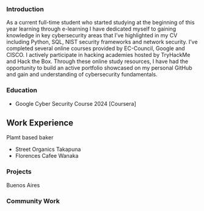 ### Introduction
 As a current full-time student who started studying at the beginning of this year
 learning through e-learning I have dedicated myself to gaining knowledge in key
 cybersecurity areas that I’ve highlighted in my CV including Python, SQL, NIST security
 frameworks and network security. I’ve completed several online courses provided by
 EC-Council, Google and CISCO. I actively participate in hacking academies hosted by
 TryHackMe and Hack the Box. Through these online study resources, I have had the
 opportunity to build an active portfolio showcased on my personal GitHub and gain and
 understanding of cybersecurity fundamentals.
### Education
- Google Cyber Security Course 2024 [Coursera]

## Work Experience
Plamt based baker
- Street Organics Takapuna
- Florences Cafee Wanaka

### Projects
Buenos Aires

### Community Work

